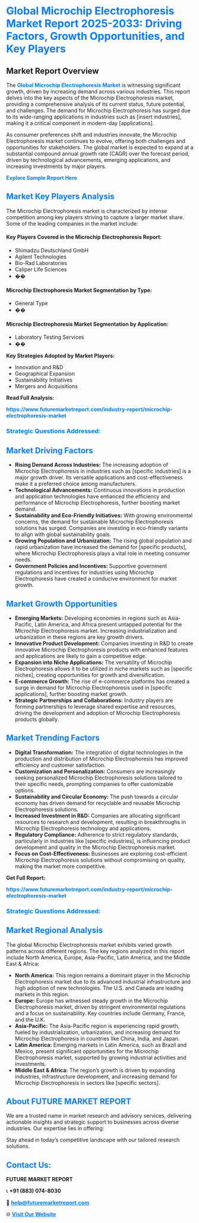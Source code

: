 <h1 style="color: #007BFF;">Global Microchip Electrophoresis Market Report 2025-2033: Driving Factors, Growth Opportunities, and Key Players</h1>

<section id="overview">
<h2>Market Report Overview</h2>
<p>The <a href="https://www.futuremarketreport.com/industry-report/microchip-electrophoresis-market" style="color: #007BFF; text-decoration: none;"><strong>Global Microchip Electrophoresis Market</strong></a> is witnessing significant growth, driven by increasing demand across various industries. This report delves into the key aspects of the Microchip Electrophoresis market, providing a comprehensive analysis of its current status, future potential, and challenges. The demand for Microchip Electrophoresis has surged due to its wide-ranging applications in industries such as [insert industries], making it a critical component in modern-day [applications].</p>
<p>As consumer preferences shift and industries innovate, the Microchip Electrophoresis market continues to evolve, offering both challenges and opportunities for stakeholders. The global market is expected to expand at a substantial compound annual growth rate (CAGR) over the forecast period, driven by technological advancements, emerging applications, and increasing investments by major players.</p>
</section>

<section id="overview">
<p><a href="https://www.futuremarketreport.com/request-sample/reportId=117894" style="color: #007BFF; text-decoration: none;"><strong>Explore Sample Report Here</strong></a></p>
</section>

<section id="key-players">
<h2 style="color: #007BFF;">Market Key Players Analysis</h2>
<p>The Microchip Electrophoresis market is characterized by intense competition among key players striving to capture a larger market share. Some of the leading companies in the market include:</p>
<h4>Key Players Covered in the Microchip Electrophoresis Report:</h4>
<ul><li>Shimadzu Deutschland GmbH</li><li>Agilent Technologies</li><li>Bio-Rad Laboratories</li><li>Caliper Life Sciences</li><li>��</li></ul>
<h4>Microchip Electrophoresis Market Segmentation by Type:</h4>
<ul><li>General Type</li><li>��</li></ul>

<h4>Microchip Electrophoresis Market Segmentation by Application:</h4>
<ul><li>Laboratory Testing Services</li><li>��</li></ul>
<p><strong>Key Strategies Adopted by Market Players:</strong></p>
<ul>
<li>Innovation and R&D</li>
<li>Geographical Expansion</li>
<li>Sustainability Initiatives</li>
<li>Mergers and Acquisitions</li>
</ul>
</section>

<section>
<p><strong>Read Full Analysis: </strong></p><a href="https://www.futuremarketreport.com/industry-report/microchip-electrophoresis-market" style="color: #007BFF; text-decoration: none;"><strong>https://www.futuremarketreport.com/industry-report/microchip-electrophoresis-market</strong></a>
<h3 style="color: #007BFF;">Strategic Questions Addressed:</h3>
</section>

<section id="driving-factors">
<h2 style="color: #007BFF;">Market Driving Factors</h2>
<ul>
<li><strong>Rising Demand Across Industries:</strong> The increasing adoption of Microchip Electrophoresis in industries such as [specific industries] is a major growth driver. Its versatile applications and cost-effectiveness make it a preferred choice among manufacturers.</li>
<li><strong>Technological Advancements:</strong> Continuous innovations in production and application technologies have enhanced the efficiency and performance of Microchip Electrophoresis, further boosting market demand.</li>
<li><strong>Sustainability and Eco-Friendly Initiatives:</strong> With growing environmental concerns, the demand for sustainable Microchip Electrophoresis solutions has surged. Companies are investing in eco-friendly variants to align with global sustainability goals.</li>
<li><strong>Growing Population and Urbanization:</strong> The rising global population and rapid urbanization have increased the demand for [specific products], where Microchip Electrophoresis plays a vital role in meeting consumer needs.</li>
<li><strong>Government Policies and Incentives:</strong> Supportive government regulations and incentives for industries using Microchip Electrophoresis have created a conducive environment for market growth.</li>
</ul>
</section>

<section id="growth-opportunities">
<h2 style="color: #007BFF;">Market Growth Opportunities</h2>
<ul>
<li><strong>Emerging Markets:</strong> Developing economies in regions such as Asia-Pacific, Latin America, and Africa present untapped potential for the Microchip Electrophoresis market. Increasing industrialization and urbanization in these regions are key growth drivers.</li>
<li><strong>Innovative Product Development:</strong> Companies investing in R&D to create innovative Microchip Electrophoresis products with enhanced features and applications are likely to gain a competitive edge.</li>
<li><strong>Expansion into Niche Applications:</strong> The versatility of Microchip Electrophoresis allows it to be utilized in niche markets such as [specific niches], creating opportunities for growth and diversification.</li>
<li><strong>E-commerce Growth:</strong> The rise of e-commerce platforms has created a surge in demand for Microchip Electrophoresis used in [specific applications], further boosting market growth.</li>
<li><strong>Strategic Partnerships and Collaborations:</strong> Industry players are forming partnerships to leverage shared expertise and resources, driving the development and adoption of Microchip Electrophoresis products globally.</li>
</ul>
</section>

<section id="trending-factors">
<h2 style="color: #007BFF;">Market Trending Factors</h2>
<ul>
<li><strong>Digital Transformation:</strong> The integration of digital technologies in the production and distribution of Microchip Electrophoresis has improved efficiency and customer satisfaction.</li>
<li><strong>Customization and Personalization:</strong> Consumers are increasingly seeking personalized Microchip Electrophoresis solutions tailored to their specific needs, prompting companies to offer customizable options.</li>
<li><strong>Sustainability and Circular Economy:</strong> The push towards a circular economy has driven demand for recyclable and reusable Microchip Electrophoresis solutions.</li>
<li><strong>Increased Investment in R&D:</strong> Companies are allocating significant resources to research and development, resulting in breakthroughs in Microchip Electrophoresis technology and applications.</li>
<li><strong>Regulatory Compliance:</strong> Adherence to strict regulatory standards, particularly in industries like [specific industries], is influencing product development and quality in the Microchip Electrophoresis market.</li>
<li><strong>Focus on Cost-Effectiveness:</strong> Businesses are exploring cost-efficient Microchip Electrophoresis solutions without compromising on quality, making the market more competitive.</li>
</ul>
</section>

<section>
<p><strong>Get Full Report: </strong></p><a href="https://www.futuremarketreport.com/industry-report/microchip-electrophoresis-market" style="color: #007BFF; text-decoration: none;"><strong>https://www.futuremarketreport.com/industry-report/microchip-electrophoresis-market</strong></a>
<h3 style="color: #007BFF;">Strategic Questions Addressed:</h3>
</section>


<section id="regional-analysis">
<h2 style="color: #007BFF;">Market Regional Analysis</h2>
<p>The global Microchip Electrophoresis market exhibits varied growth patterns across different regions. The key regions analyzed in this report include North America, Europe, Asia-Pacific, Latin America, and the Middle East & Africa:</p>
<ul>
<li><strong>North America:</strong> This region remains a dominant player in the Microchip Electrophoresis market due to its advanced industrial infrastructure and high adoption of new technologies. The U.S. and Canada are leading markets in this region.</li>
<li><strong>Europe:</strong> Europe has witnessed steady growth in the Microchip Electrophoresis market, driven by stringent environmental regulations and a focus on sustainability. Key countries include Germany, France, and the U.K.</li>
<li><strong>Asia-Pacific:</strong> The Asia-Pacific region is experiencing rapid growth, fueled by industrialization, urbanization, and increasing demand for Microchip Electrophoresis in countries like China, India, and Japan.</li>
<li><strong>Latin America:</strong> Emerging markets in Latin America, such as Brazil and Mexico, present significant opportunities for the Microchip Electrophoresis market, supported by growing industrial activities and investments.</li>
<li><strong>Middle East & Africa:</strong> The region’s growth is driven by expanding industries, infrastructure development, and increasing demand for Microchip Electrophoresis in sectors like [specific sectors].</li>
</ul>
</section>

<footer>
<h2 style="color: #007BFF;">About FUTURE MARKET REPORT</h2>
<p>We are a trusted name in market research and advisory services, delivering actionable insights and strategic support to businesses across diverse industries. Our expertise lies in offering:</p>

<p>Stay ahead in today’s competitive landscape with our tailored research solutions.</p>

<h2 style="color: #007BFF;">Contact Us:</h2>
<p><strong>FUTURE MARKET REPORT</strong></p>
<p>📞 <strong>+91 (883) 074-8030</strong></p>
<p>📧 <strong><a href="mailto:help@futuremarketreport.com" style="color: #007BFF;">help@futuremarketreport.com</a></strong></p>
<p>🌐 <strong><a href="https://www.futuremarketreport.com/" style="color: #007BFF;">Visit Our Website</a></strong></p>
</footer>